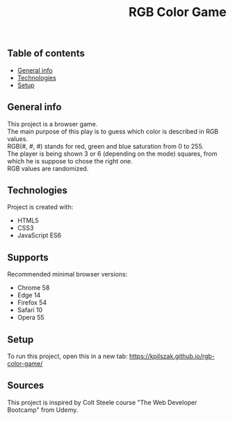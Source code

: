 <h1 align="right">RGB Color Game</h1><br>

## Table of contents
* [General info](#general-info)
* [Technologies](#technologies)
* [Setup](#setup)

## General info
This project is a browser game.  
The main purpose of this play is to guess which color is described in RGB values.  
RGB(#, #, #) stands for red, green and blue saturation from 0 to 255.  
The player is being shown 3 or 6 (depending on the mode) squares, from which he is suppose to chose the right one.  
RGB values are randomized.
	
## Technologies
Project is created with:
* HTML5
* CSS3
* JavaScript ES6

## Supports
Recommended minimal browser versions:
* Chrome 58
* Edge 14
* Firefox 54
* Safari 10
* Opera 55

## Setup
To run this project, open this in a new tab: <a href="https://kpilszak.github.io/rgb-color-game/">https://kpilszak.github.io/rgb-color-game/</a>

## Sources
This project is inspired by Colt Steele course "The Web Developer Bootcamp" from Udemy.
